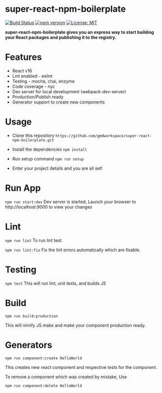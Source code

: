 # super-react-npm-boilerplate

[![Build Status](https://travis-ci.org/gmdworkspace/super-react-npm-boilerplate.svg?branch=master)](https://travis-ci.org/gmdworkspace/super-react-npm-boilerplate)
[![npm version](https://badge.fury.io/js/super-react-npm-boilerplate.svg)](https://badge.fury.io/js/super-react-npm-boilerplate)
[![License: MIT](https://img.shields.io/badge/License-MIT-blue.svg)](https://opensource.org/licenses/MIT)

**super-react-npm-boilerplate gives you an express way to start building your React packages and publishing it to the registry.**

# Features

* React v16
* Lint enabled - eslint
* Testing - mocha, chai, enzyme
* Code coverage - nyc
* Dev server for local development (webpack-dev-server)
* Production/Publish ready
* Generator support to create new components

# Usage
* Clone this repository 
``` https://github.com/gmdworkspace/super-react-npm-boilerplate.git ```

* Install the dependencies 
``` npm install ```

* Run setup command
``` npm run setup ```

* Enter your project details and you are all set!

# Run App
``` npm run start:dev ```
Dev server is started, Launch your browser to http://localhost:9000 to view your changes

# Lint
``` npm run lint ```
To run lint test.

``` npm run lint:fix ```
Fix the lint errors automatically which are fixable.

# Testing
``` npm test ```
This will run lint, unit tests, and builds JS

# Build

``` npm run build:production ```

This will minify JS make and make your component production ready.

# Generators

``` npm run component:create HelloWorld ```

This creates new react component and respective tests for the component.

To remove a component which was created by mistake, Use

``` npm run component:delete HelloWorld ``` 

